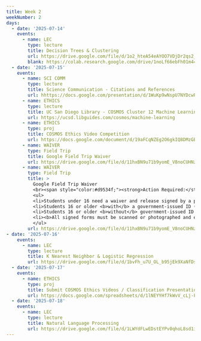 ```yaml
---
title: Week 2
weekNumber: 2
days:
  - date: '2025-07-14'
    events:
      - name: LEC
        type: lecture
        title: Decision Trees & Clustering
        url: https://drive.google.com/file/d/1o2_hteA54eAYOO7VDjDr2qs2_qd7X76X/view?usp=sharing
        blank: https://colab.research.google.com/drive/1noLf66ebFh01m44At47tw-L0swVkqRvO?usp=drive_link
  - date: '2025-07-15'
    events:
      - name: SCI COMM
        type: lecture
        title: Science Communication - Citations and References
        url: hhttps://docs.google.com/presentation/d/1WuKp9wNspU7NYDcwPrBgJYtlJp4RzTI9YtUpz8VFaIU/edit?usp=sharing
      - name: ETHICS
        type: lecture
        title: UC San Diego Library - COSMOS Cluster 12 Machine Learning Resources
        url: https://ucsd.libguides.com/cosmos/machine-learning
      - name: ETHICS
        type: proj
        title: COSMOS Ethics Video Competition
        url: https://docs.google.com/document/d/19aFCqNZEg2O6gkIQ8DMzGBd-40h_OWK-bSYS84CL988/edit?usp=sharing
      - name: WAIVER
        type: Field Trip
        title: Google Field Trip Waiver
        url: https://drive.google.com/file/d/11hxBN9u71b9yomE_V8noCUHNzHk5GDYK/view?usp=sharing
      - name: WAIVER
        type: Field Trip
        title: > 
          Google Field Trip Waiver  
          <br><span style="color:#d9534f;"><strong>Action Required:</strong></span>  
          <ul>
          <li>Students under 16 need a waiver and release signed by a parent or guardian.</li>
          <li>Students 16 or older <b>with</b> a government-issued ID (Driver's License, Passport, or Birth Certificate) must bring it to the field trip.</li>
          <li>Students 16 or older <b>without</b> government-issued ID must have: a signed waiver and release <b>and</b> their school student ID.</li>
          <li><b>All signed forms must be scanned or photographed and emailed to cosmos-cluster12@ucsd.edu by 4:00 PM on Thursday, July 23, 2025.</b></li>
          </ul>
        url: https://drive.google.com/file/d/11hxBN9u71b9yomE_V8noCUHNzHk5GDYK/view?usp=sharing
- date: '2025-07-16'
    events:
      - name: LEC
        type: lecture
        title: K Nearest Neighbor & Logistic Regression
        url: https://drive.google.com/file/d/1bvFh_u7U_OL_b95jEk9XaNfDsYS_17Vf/view?usp=drive_link
  - date: '2025-07-17'
    events:
      - name: ETHICS
        type: proj
        title: Submit COSMOS Ethics Videos / Classification Presentation Topics
        url: https://docs.google.com/spreadsheets/d/1lNEYYHf7kWvV_cLj-Fg6l_vqnn1EUkj2qpH1wmKe3M0/edit?usp=sharing
  - date: '2025-07-18'
    events:
      - name: LEC
        type: lecture
        title: Natural Language Processing
        url: https://drive.google.com/file/d/1LWYdFLwEDstEYPv0qhoL8sd1iknuh5t6/view?usp=drive_link
---
```


